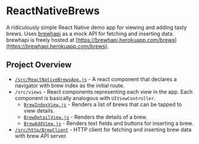 
# ReactNativeBrews

A ridiculously simple React Native demo app for viewing and adding tasty brews. Uses [brewhapi](https://github.com/angelodipaolo/brewhapi) as a mock API for fetching and inserting data. brewhapi is freely hosted at [https://brewhapi.herokuapp.com/brews](https://brewhapi.herokuapp.com/brews).


## Project Overview

- [`/src/ReactNativeBrewsApp.js`](/src/ReactNativeBrewsApp.js) - A react component that declares a navigator with brew index as the initial route. 
- `/src/views` - React components representing each view in the app. Each component is basically analogous with `UIViewController`.
  - [`BrewIndexView.js`](/src/views/BrewIndexView.js) - Renders a list of brews that can be tapped to view details. 
  - [`BrewDetailView.js`](/src/views/BrewDetailView.js) - Renders the details of a brew.
  - [`BrewAddView.js`](/src/views/BrewAddView.js) - Renders text fields and buttons for inserting a brew.
- [`/src/http/BrewClient`](/src/http/BrewClient.js) - HTTP client for fetching and inserting brew data with brew API server.
